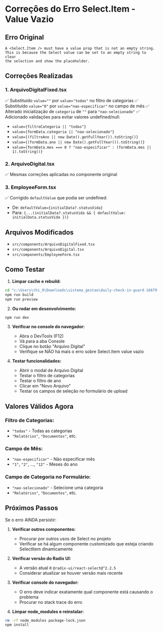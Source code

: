 # Correções do Erro Select.Item - Value Vazio

## Erro Original
```
A <Select.Item /> must have a value prop that is not an empty string. 
This is because the Select value can be set to an empty string to clear 
the selection and show the placeholder.
```

## Correções Realizadas

### 1. **ArquivoDigitalFixed.tsx**
✅ Substituído `value=""` por `value="todas"` no filtro de categorias
✅ Substituído `value="0"` por `value="nao-especificar"` no campo de mês
✅ Alterado inicialização de `categoria` de `""` para `"nao-selecionado"`
✅ Adicionado validações para evitar valores undefined/null:
   - `value={filtroCategoria || "todas"}`
   - `value={formData.categoria || "nao-selecionado"}`
   - `value={(filtroAno || new Date().getFullYear()).toString()}`
   - `value={(formData.ano || new Date().getFullYear()).toString()}`
   - `value={formData.mes === 0 ? "nao-especificar" : (formData.mes || 1).toString()}`

### 2. **ArquivoDigital.tsx**
✅ Mesmas correções aplicadas no componente original

### 3. **EmployeeForm.tsx**
✅ Corrigido `defaultValue` que podia ser undefined:
   - De: `defaultValue={initialData?.statusVida}`
   - Para: `{...(initialData?.statusVida && { defaultValue: initialData.statusVida })}`

## Arquivos Modificados
- `src/components/ArquivoDigitalFixed.tsx`
- `src/components/ArquivoDigital.tsx`
- `src/components/EmployeeForm.tsx`

## Como Testar

1. **Limpar cache e rebuild:**
```bash
cd "c:\Users\thi_0\Downloads\sistema_gestao\daily-check-in-guard-16679-52203-22050-main"
npm run build
npm run preview
```

2. **Ou rodar em desenvolvimento:**
```bash
npm run dev
```

3. **Verificar no console do navegador:**
   - Abra o DevTools (F12)
   - Vá para a aba Console
   - Clique no botão "Arquivo Digital"
   - Verifique se NÃO há mais o erro sobre Select.Item value vazio

4. **Testar funcionalidades:**
   - Abrir o modal de Arquivo Digital
   - Testar o filtro de categorias
   - Testar o filtro de ano
   - Clicar em "Novo Arquivo"
   - Testar os campos de seleção no formulário de upload

## Valores Válidos Agora

### Filtro de Categorias:
- `"todas"` - Todas as categorias
- `"Relatórios"`, `"Documentos"`, etc.

### Campo de Mês:
- `"nao-especificar"` - Não especificar mês
- `"1"`, `"2"`, ..., `"12"` - Meses do ano

### Campo de Categoria no Formulário:
- `"nao-selecionado"` - Selecione uma categoria
- `"Relatórios"`, `"Documentos"`, etc.

## Próximos Passos

Se o erro AINDA persistir:

1. **Verificar outros componentes:**
   - Procurar por outros usos de Select no projeto
   - Verificar se há algum componente customizado que esteja criando SelectItem dinamicamente

2. **Verificar versão do Radix UI:**
   - A versão atual é `@radix-ui/react-select@^2.2.5`
   - Considerar atualizar se houver versão mais recente

3. **Verificar console do navegador:**
   - O erro deve indicar exatamente qual componente está causando o problema
   - Procurar no stack trace do erro

4. **Limpar node_modules e reinstalar:**
```bash
rm -rf node_modules package-lock.json
npm install
```


